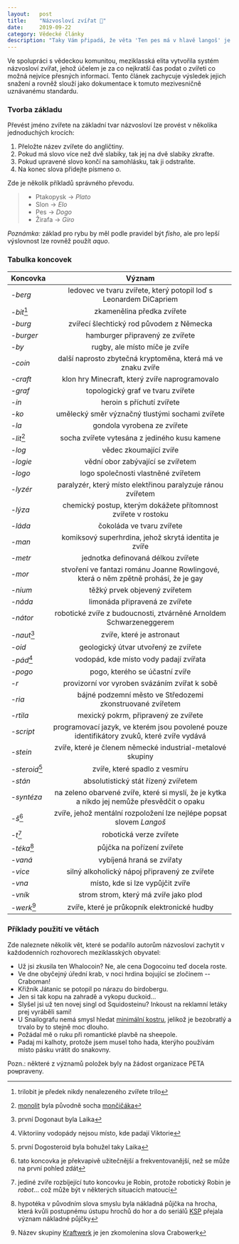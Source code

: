 ```yaml
---
layout:   post
title:    "Názvosloví zvířat 🐶"
date:     2019-09-22
category: Vědecké články
description: "Taky Vám připadá, že věta 'Ten pes má v hlavě langoš' je moc dlouhá na to jak jí říkáte často ? Nejste jediní."
---
```

 
Ve spolupráci s vědeckou komunitou, meziklasská elita vytvořila systém názvosloví zvířat, jehož účelem je za co nejkratší čas podat o zvířeti co možná nejvíce přesných informací. Tento článek zachycuje výsledek jejich snažení a rovněž slouží jako dokumentace k tomuto mezivesničně uznávanému standardu.

### Tvorba základu
Převést jméno zvířete na základní tvar názvosloví lze provést v několika jednoduchých krocích:

1. Přeložte název zvířete do angličtiny.
2. Pokud má slovo více než dvě slabiky, tak jej na dvě slabiky zkraťte.
3. Pokud upravené slovo končí na samohlásku, tak ji odstraňte.
4. Na konec slova přidejte písmeno _o_.

Zde je několik příkladů správného převodu.

> - Ptakopysk → _Plato_
> - Slon → _Elo_
> - Pes → _Dogo_
> - Žirafa → _Giro_


_Poznámka:_ základ pro rybu by měl podle pravidel být _fisho_, ale pro lepší výslovnost lze rovněž použít _aquo_.

### Tabulka koncovek

| Koncovka             | Význam                                                                                      |
| ---                  | :-:                                                                                         |
| _-berg_              | ledovec ve tvaru zvířete, který potopil loď s Leonardem DiCapriem                           |
| _-bit_[^bit]         | zkamenělina předka zvířete                                                                  |
| _-burg_              | zvířecí šlechtický rod původem z Německa                                                    |
| _-burger_            | hamburger připravený ze zvířete                                                             |
| _-by_                | rugby, ale místo míče je zvíře                                                              |
| _-coin_              | další naprosto zbytečná kryptoměna, která má ve znaku zvíře                                 |
| _-craft_             | klon hry Minecraft, který zvíře naprogramovalo                                              |
| _-graf_              | topologický graf ve tvaru zvířete                                                           |
| _-in_                | heroin s příchutí zvířete                                                                   |
| _-ko_                | umělecký směr význačný tlustými sochami zvířete                                             |
| _-la_                | gondola vyrobena ze zvířete                                                                 |
| _-lit_[^lit]         | socha zvířete vytesána z jediného kusu kamene                                               |
| _-log_               | vědec zkoumající zvíře                                                                      |
| _-logie_             | vědní obor zabývající se zvířetem                                                           |
| _-logo_              | logo společnosti vlastněné zvířetem                                                         |
| _-lyzér_             | paralyzér, který místo elektřinou paralyzuje ránou zvířetem                                 |
| _-lýza_			   | chemický postup, kterým dokážete přítomnost zvířete v rostoku								 |
| _-láda_              | čokoláda ve tvaru zvířete                                                                   |
| _-man_               | komiksový superhrdina, jehož skrytá identita je zvíře                                       |
| _-metr_              | jednotka definovaná délkou zvířete                                                          |
| _-mor_			   | stvoření ve fantazi románu Joanne Rowlingové, která o něm zpětně prohásí, že je gay		 |
| _-nium_              | těžký prvek objevený zvířetem                                                               |
| _-náda_              | limonáda připravená ze zvířete                                                              |
| _-nátor_             | robotické zvíře z budoucnosti, ztvárněné Arnoldem Schwarzeneggerem                          |
| _-naut_[^naut]	   | zvíře, které je astronaut																	 |
| _-oid_               | geologický útvar utvořený ze zvířete                                                        |
| _-pád_[^pad]         | vodopád, kde místo vody padají zvířata                                                      |
| _-pogo_			   | pogo, kterého se účastní zvíře																 |
| _-r_                 | provizorní vor vyroben svázáním zvířat k sobě                                               |
| _-ria_               | bájné podzemní město ve Středozemi zkonstruované zvířetem                                   |
| _-rtila_             | mexický pokrm, připravený ze zvířete                                                        |
| _-script_            | programovací jazyk, ve kterém jsou povolené pouze identifikátory zvuků, které zvíře vydává  |
| _-stein_             | zvíře, které je členem německé industrial-metalové skupiny                                  |
| _-steroid_[^steroid] | zvíře, které spadlo z vesmíru                                                               |
| _-stán_              | absolutistický stát řízený zvířetem                                                         |
| _-syntéza_           | na zeleno obarvené zvíře, které si myslí, že je kytka a nikdo jej nemůže přesvědčit o opaku |
| _-š_[^s]             | zvíře, jehož mentální rozpoložení lze nejlépe popsat slovem *Langoš*                        |
| _-t_[^t]             | robotická verze zvířete                                                                     |
| _-téka_[^teka]       | půjčka na pořízení zvířete                                                                  |
| _-vaná_              | vybíjená hraná se zvířaty                                                                   |
| _-vice_              | silný alkoholický nápoj připravený ze zvířete                                               |
| _-vna_               | místo, kde si lze vypůjčit zvíře                                                            |
| _-vník_			   | strom strom, který má zvíře jako plod 														 |
| _-werk_[^werk]       | zvíře, které je průkopník elektronické hudby                                                |

### Příklady použití ve větách

Zde naleznete několik vět, které se podařilo autorům názvosloví zachytit v každodenních rozhovorech meziklasských obyvatel:
- Už jsi zkusila ten Whalocoin? Ne, ale cena Dogocoinu teď docela roste.
- Ve dne obyčejný úřední krab, v noci hrdina bojující se zločinem -- Craboman!
- Křižník Játanic se potopil po nárazu do birdobergu.
- Jen si tak kopu na zahradě a vykopu duckoid...
- Slyšel jsi už ten novej singl od Squidosteinu? Inkoust na reklamní letáky prej vyráběli sami!
- U Snailografu nemá smysl hledat [minimální kostru](https://en.wikipedia.org/wiki/Minimum_spanning_tree), jelikož je bezobratlý a trvalo by to stejně moc dlouho.
- Požádal mě o ruku při romantické plavbě na sheepole.
- Padaj mi kalhoty, protože jsem musel toho hada, kterýho používám místo pásku vrátit do snakovny.


Pozn.: některé z významů položek byly na žádost organizace PETA po<del>u</del>praveny.

[^bit]: trilobit je předek nikdy nenalezeného zvířete trilo
[^lit]: [monolit](https://cs.wikipedia.org/wiki/Monolit) byla původně socha [mončičáka](https://cs.wikipedia.org/wiki/Mon%C4%8Di%C4%8D%C3%A1k)
[^pad]: Viktoriiny vodopády nejsou místo, kde padají Viktorie
[^s]: tato koncovka je překvapivě užitečnější a frekventovanější, než se může na první pohled zdát
[^naut]: první Dogonaut byla Laika
[^steroid]: první Dogosteroid byla bohužel taky Laika
[^t]: jediné zvíře rozbíjející tuto koncovku je Robin, protože robotický Robin je _robot_... což může být v některých situacích matoucí
[^teka]: hypotéka v původním slova smyslu byla nákladná půjčka na hrocha, která kvůli postupnému ústupu hrochů do hor a do seriálů [KSP](https://ksp.mff.cuni.cz/) přejala význam nákladné půjčky
[^werk]: Název skupiny [Kraftwerk](https://en.wikipedia.org/wiki/Kraftwerk) je jen zkomolenina slova Crabowerk
